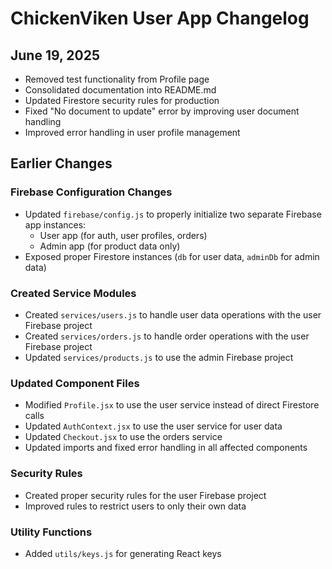 # ChickenViken User App Changelog

## June 19, 2025
- Removed test functionality from Profile page
- Consolidated documentation into README.md
- Updated Firestore security rules for production
- Fixed "No document to update" error by improving user document handling
- Improved error handling in user profile management

## Earlier Changes

### Firebase Configuration Changes
- Updated `firebase/config.js` to properly initialize two separate Firebase app instances:
  - User app (for auth, user profiles, orders)
  - Admin app (for product data only)
- Exposed proper Firestore instances (`db` for user data, `adminDb` for admin data)

### Created Service Modules
- Created `services/users.js` to handle user data operations with the user Firebase project
- Created `services/orders.js` to handle order operations with the user Firebase project
- Updated `services/products.js` to use the admin Firebase project

### Updated Component Files
- Modified `Profile.jsx` to use the user service instead of direct Firestore calls
- Updated `AuthContext.jsx` to use the user service for user data
- Updated `Checkout.jsx` to use the orders service
- Updated imports and fixed error handling in all affected components

### Security Rules
- Created proper security rules for the user Firebase project
- Improved rules to restrict users to only their own data

### Utility Functions
- Added `utils/keys.js` for generating React keys
